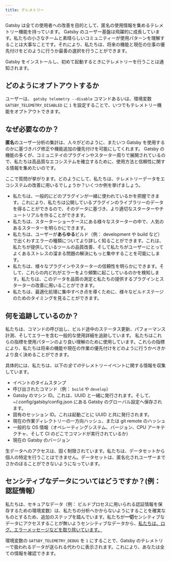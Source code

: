 ```yaml
---
title: テレメトリー
---
```


Gatsby は全ての使用者への改善を目的として、匿名の使用情報を集めるテレメトリー機能を持っています。
Gatsby のユーザー基盤は飛躍的に成長しています。私たちの小さなチームと素晴らしいコミュニティーが使用パターンを理解することは大事なことです。それにより、私たちは、将来の機能と現在の仕事の優先付けをどのように行うか最善の選択を行うことができます。

Gatsby をインストールし、初めて起動するときにテレメトリーを行うことは通知されます。

## どのようにオプトアウトするか

ユーザーは、 `gatsby telemetry --disable` コマンドあるいは、環境変数 `GATSBY_TELEMETRY_DISABLED` に `1` を設定することで、いつでもテレメトリー機能をオプトアウトできます。

## なぜ必要なのか？

**匿名**のユーザー分析の集計は、人々がどのように、またいつ Gatsby を使用するのかに基づきバグ修正や機能追加の優先付けを可能にしてくれます。
Gatsby の機能の多くが、コミュニテイのプラグインやスターター周りで展開されているので、私たちは高品質なエコシステムを確立するために、使用方法と信頼性に関する情報を集めたいのです。

ここで質問が挙がります。どのようにして、私たちは、テレメトリーデータをエコシステムの改善に用いるでしょうか？いくつか例を挙げましょう。

- 私たちは、一般的にどのプラグインが一緒に使われているかを把握できます。これにより、私たちは公開しているプラグインのライブラリーのデータを得ることができるので、そのデータに基づき、より適切なスターターやチュートリアルを作ることができます。
- 私たちは、スターターショーケースにある様々なスターターの中で、人気のあるスターターを明らかにできます。
- 私たちは、ユーザーが**あらゆる**ビルド（例： development や build など）で出くわすエラーの種類についてより詳しく知ることができます。これは、私たちが提供しているツールの品質改善、そして私たちがユーザーにとってよくあるストレスの溜まる問題の解決にもっと集中することを可能にします。
- 私たちは、様々なプラグインやスターターの信頼性を明らかにできます。そして、これらの内どれがエラーをより頻繁に起こしているのかを検知します。私たちは、このデータを品質の測定と私たちの提供するプラグインとスターターの改善に用いることができます。
- 私たちは、最適化処理に集中すべき点を導くために、様々なビルドステージのためのタイミングを見ることができます。

## 何を追跡しているのか？

私たちは、コマンドの呼び出し、ビルド途中のステータス更新、パフォーマンス計測、そしてエラーを含む一般的な使用詳細を追跡しています。
私たちはこれらの指標を使用パターンのより良い理解のために使用しています。これらの指標により、私たちは将来の機能や現在の作業の優先付けをどのように行うかべきかより良く決めることができます。

具体的には、私たちは、以下の*全ての*テレメトリーイベントに関する情報を収集しています。

- イベントのタイムスタンプ
- 呼び出されたコマンド（例： `build` や `develop`）
- Gatsby のマシン ID。これは、UUID と一緒に発行されます。そして、~/.config/gatsby/config.json にある Gatsby のグローバル設定へ保存されます。
- 固有のセッション ID。これは起動ごとに UUID と共に発行されます。
- 現在の作業ディレクトリーの一方向ハッシュ、または git remote のハッシュ
- 一般的な OS 情報（オペレーティングシステム、バージョン、CPU アーキテクチャ、そして CI のどこでコマンドが実行されているか）
- 現在の Gatsby のバージョン

生データへのアクセスは、固く制限されています。私たちは、データセットから個人の特定を行うことはできません。データセットは、匿名化されユーザーまでさかのぼることができないようになっています。

## センシティブなデータについてはどうですか？(例： 認証情報）

私たちは、セキュアなデータ（例： ビルドプロセスに用いられる認証情報を保存するための環境変数）は、私たちの分析へかからないようにすることを確実なものとするため、追加のステップを踏んでいます。私たちが**一切**センシティブなデータにアクセスすることが無いようセンシティブなデータから、[私たちは、ログ、エラーメッセージなどを取り除いています。](https://github.com/gatsbyjs/gatsby/blob/master/packages/gatsby-telemetry/src/error-helpers.js)

環境変数の `GATSBY_TELEMETRY_DEBUG` を `1` にすることで、Gatsby のテレメトリーで扱われるデータが送られる代わりに表示されます。これにより、あなたは全ての情報を確認できます。
